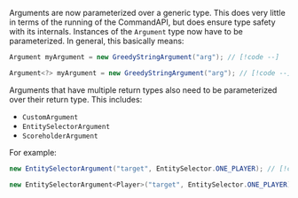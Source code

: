 Arguments are now parameterized over a generic type. This does very little in terms of the running of the CommandAPI, but does ensure type safety with its internals. Instances of the `Argument` type now have to be parameterized. In general, this basically means:

```java
Argument myArgument = new GreedyStringArgument("arg"); // [!code --]

Argument<?> myArgument = new GreedyStringArgument("arg"); // [!code --]
```

Arguments that have multiple return types also need to be parameterized over their return type. This includes:

- `CustomArgument`
- `EntitySelectorArgument`
- `ScoreholderArgument`

For example:

```java
new EntitySelectorArgument("target", EntitySelector.ONE_PLAYER); // [!code --]

new EntitySelectorArgument<Player>("target", EntitySelector.ONE_PLAYER); // [!code --]
```
